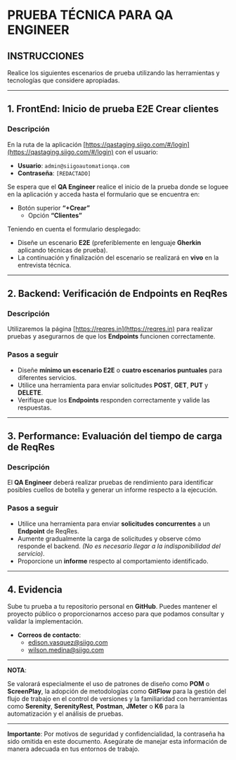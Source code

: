 # PRUEBA TÉCNICA PARA QA ENGINEER

## INSTRUCCIONES

Realice los siguientes escenarios de prueba utilizando las herramientas y tecnologías que considere apropiadas.

---

## 1. FrontEnd: Inicio de prueba E2E Crear clientes

### Descripción

En la ruta de la aplicación [https://qastaging.siigo.com/#/login](https://qastaging.siigo.com/#/login) con el usuario:

- **Usuario**: `admin@siigoautomationqa.com`
- **Contraseña**: `[REDACTADO]`

Se espera que el **QA Engineer** realice el inicio de la prueba donde se loguee en la aplicación y acceda hasta el formulario que se encuentra en:

- Botón superior **“+Crear”**
  - Opción **“Clientes”**

Teniendo en cuenta el formulario desplegado:

- Diseñe un escenario **E2E** (preferiblemente en lenguaje **Gherkin** aplicando técnicas de prueba).
- La continuación y finalización del escenario se realizará en **vivo** en la entrevista técnica.

---

## 2. Backend: Verificación de Endpoints en ReqRes

### Descripción

Utilizaremos la página [https://reqres.in](https://reqres.in) para realizar pruebas y asegurarnos de que los **Endpoints** funcionen correctamente.

### Pasos a seguir

- Diseñe **mínimo un escenario E2E** o **cuatro escenarios puntuales** para diferentes servicios.
- Utilice una herramienta para enviar solicitudes **POST**, **GET**, **PUT** y **DELETE**.
- Verifique que los **Endpoints** responden correctamente y valide las respuestas.

---

## 3. Performance: Evaluación del tiempo de carga de ReqRes

### Descripción

El **QA Engineer** deberá realizar pruebas de rendimiento para identificar posibles cuellos de botella y generar un informe respecto a la ejecución.

### Pasos a seguir

- Utilice una herramienta para enviar **solicitudes concurrentes** a un **Endpoint** de ReqRes.
- Aumente gradualmente la carga de solicitudes y observe cómo responde el backend. *(No es necesario llegar a la indisponibilidad del servicio)*.
- Proporcione un **informe** respecto al comportamiento identificado.

---

## 4. Evidencia

Sube tu prueba a tu repositorio personal en **GitHub**. Puedes mantener el proyecto público o proporcionarnos acceso para que podamos consultar y validar la implementación.

- **Correos de contacto**:
  - edison.vasquez@siigo.com
  - wilson.medina@siigo.com

---

**NOTA**:

Se valorará especialmente el uso de patrones de diseño como **POM** o **ScreenPlay**, la adopción de metodologías como **GitFlow** para la gestión del flujo de trabajo en el control de versiones y la familiaridad con herramientas como **Serenity**, **SerenityRest**, **Postman**, **JMeter** o **K6** para la automatización y el análisis de pruebas.

---

**Importante**: Por motivos de seguridad y confidencialidad, la contraseña ha sido omitida en este documento. Asegúrate de manejar esta información de manera adecuada en tus entornos de trabajo.
